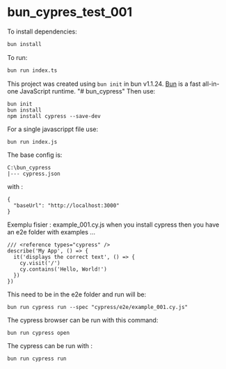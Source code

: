 # bun_cypres_test_001

To install dependencies:

```bash
bun install
```

To run:

```bash
bun run index.ts
```

This project was created using `bun init` in bun v1.1.24. [Bun](https://bun.sh) is a fast all-in-one JavaScript runtime.
"# bun_cypress" 
Then use:
```
bun init
bun install
npm install cypress --save-dev
```
For a single javascrippt file use:
```
bun run index.js
```
The base config is:
```
C:\bun_cypress
|--- cypress.json
```
with :
```
{
  "baseUrl": "http://localhost:3000"
}
```
Exemplu fisier : example_001.cy.js when you install cypress then you have an e2e folder with examples ...

```
/// <reference types="cypress" />
describe('My App', () => {
  it('displays the correct text', () => {
    cy.visit('/')
    cy.contains('Hello, World!')
  })
})
```
This need to be in the e2e folder and run will be:
```
bun run cypress run --spec "cypress/e2e/example_001.cy.js"
```
The cypress browser can be run with this command:
```
bun run cypress open
```
The cypress can be run with :
```
bun run cypress run
```

